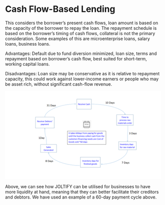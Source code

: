# Cash Flow-Based Lending

This considers the borrower’s present cash flows, loan amount is based on the capacity of the borrower to repay the loan. The repayment schedule is based on the borrower’s timing of cash flows, collateral is not the primary consideration. Some examples of this are microenterprise loans, salary loans, business loans.

Advantages: Default due to fund diversion minimized, loan size, terms and repayment based on borrower’s cash flow, best suited for short-term, working capital loans.

Disadvantages: Loan size may be conservative as it is relative to repayment capacity, this could work against lower-income earners or people who may be asset rich, without significant cash-flow revenue.

![](<../.gitbook/assets/pic cash loans (1).png>)

Above, we can see how JOLTIFY can be utilised for businesses to have more liquidity at hand, meaning that they can better facilitate their creditors and debtors. We have used an example of a 60-day payment cycle above.
